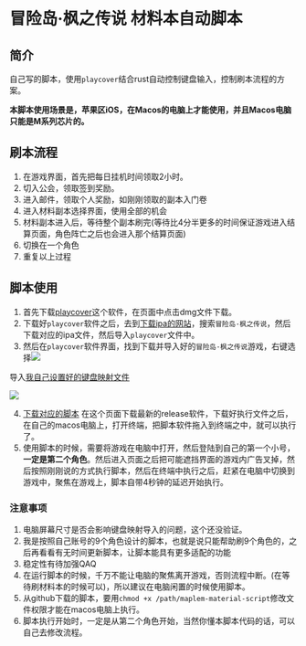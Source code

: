 # 冒险岛·枫之传说 材料本自动脚本

## 简介

自己写的脚本，使用`playcover`结合rust自动控制键盘输入，控制刷本流程的方案。

**本脚本使用场景是，苹果区iOS，在Macos的电脑上才能使用，并且Macos电脑只能是M系列芯片的。**

## 刷本流程

1. 在游戏界面，首先把每日挂机时间领取2小时。
2. 切入公会，领取签到奖励。
3. 进入邮件，领取个人奖励，如刚刚领取的副本入门卷
4. 进入材料副本选择界面，使用全部的机会
5. 材料副本进入后，等待整个副本刷完(等待比4分半更多的时间保证游戏进入结算页面，角色阵亡之后也会进入那个结算页面)
6. 切换在一个角色
7. 重复以上过程

## 脚本使用

1. 首先下载[playcover](https://github.com/PlayCover/PlayCover/releases)这个软件，在页面中点击dmg文件下载。
2. 下载好`playcover`软件之后，去到[下载ipa的网站](https://decrypt.day)，搜索`冒险岛·枫之传说`，然后下载对应的ipa文件，然后导入`playcover`文件中。
3. 然后在`playcover`软件界面，找到下载并导入好的`冒险岛·枫之传说`游戏，右键选择![](https://s11.ax1x.com/2024/02/25/pFaQlZj.png)

导入[我自己设置好的键盘映射文件](https://github.com/weiraneve/maplem-material-script/blob/main/冒险岛：枫之传说.playmap)

![](https://s11.ax1x.com/2024/02/25/pFalmkR.png)

4. [下载对应的脚本](https://github.com/weiraneve/maplem-material-script/releases) 在这个页面下载最新的release软件，下载好执行文件之后，在自己的macos电脑上，打开终端，把脚本软件拖入到终端之中，就可以执行了。
5. 使用脚本的时候，需要将游戏在电脑中打开，然后登陆到自己的第一个小号，**一定是第二个角色**。然后进入页面之后把可能遮挡界面的游戏内广告叉掉，然后按照刚刚说的方式执行脚本，然后在终端中执行之后，赶紧在电脑中切换到游戏中，聚焦在游戏上，脚本自带4秒钟的延迟开始执行。

### 注意事项

1. 电脑屏幕尺寸是否会影响键盘映射导入的问题，这个还没验证。
2. 我是按照自己账号的9个角色设计的脚本，也就是说只能帮助刷9个角色的，之后再看看有无时间更新脚本，让脚本能具有更多适配的功能
3. 稳定性有待加强QAQ
4. 在运行脚本的时候，千万不能让电脑的聚焦离开游戏，否则流程中断。(在等待刷材料本的时候可以)，所以建议在电脑闲置的时候使用脚本。
5. 从github下载的脚本，要用`chmod +x /path/maplem-material-script`修改文件权限才能在macos电脑上执行。
6. 脚本执行开始时，一定是从第二个角色开始，当然你懂本脚本代码的话，可以自己去修改流程。
